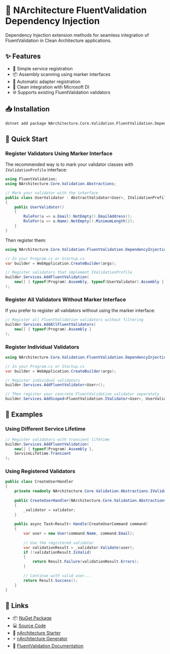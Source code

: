 # 🔌 NArchitecture FluentValidation Dependency Injection

Dependency Injection extension methods for seamless integration of FluentValidation in Clean Architecture applications.

## ✨ Features

- 🚀 Simple service registration
- 📦 Assembly scanning using marker interfaces
- 🔄 Automatic adapter registration
- 🔗 Clean integration with Microsoft DI
- 🌐 Supports existing FluentValidation validators

## 📥 Installation

```bash
dotnet add package NArchitecture.Core.Validation.FluentValidation.DependencyInjection
```

## 🚦 Quick Start

### Register Validators Using Marker Interface

The recommended way is to mark your validator classes with `IValidationProfile` interface:

```csharp
using FluentValidation;
using NArchitecture.Core.Validation.Abstractions;

// Mark your validator with the interface
public class UserValidator : AbstractValidator<User>, IValidationProfile
{
    public UserValidator()
    {
        RuleFor(u => u.Email).NotEmpty().EmailAddress();
        RuleFor(u => u.Name).NotEmpty().MinimumLength(2);
    }
}
```

Then register them:

```csharp
using NArchitecture.Core.Validation.FluentValidation.DependencyInjection;

// In your Program.cs or Startup.cs
var builder = WebApplication.CreateBuilder(args);

// Register validators that implement IValidationProfile
builder.Services.AddFluentValidation(
    new[] { typeof(Program).Assembly, typeof(UserValidator).Assembly }
);
```

### Register All Validators Without Marker Interface

If you prefer to register all validators without using the marker interface:

```csharp
// Register all FluentValidation validators without filtering
builder.Services.AddAllFluentValidators(
    new[] { typeof(Program).Assembly }
);
```

### Register Individual Validators

```csharp
using NArchitecture.Core.Validation.FluentValidation.DependencyInjection;

// In your Program.cs or Startup.cs
var builder = WebApplication.CreateBuilder(args);

// Register individual validators
builder.Services.AddFluentValidator<User>();

// Then register your concrete FluentValidation validator separately
builder.Services.AddScoped<FluentValidation.IValidator<User>, UserValidator>();
```

## 📝 Examples

### Using Different Service Lifetime

```csharp
// Register validators with transient lifetime
builder.Services.AddFluentValidation(
    new[] { typeof(Program).Assembly },
    ServiceLifetime.Transient
);
```

### Using Registered Validators

```csharp
public class CreateUserHandler
{
    private readonly NArchitecture.Core.Validation.Abstractions.IValidator<User> _validator;
    
    public CreateUserHandler(NArchitecture.Core.Validation.Abstractions.IValidator<User> validator)
    {
        _validator = validator;
    }
    
    public async Task<Result> Handle(CreateUserCommand command)
    {
        var user = new User(command.Name, command.Email);
        
        // Use the registered validator
        var validationResult = _validator.Validate(user);
        if (!validationResult.IsValid)
        {
            return Result.Failure(validationResult.Errors);
        }
        
        // Continue with valid user...
        return Result.Success();
    }
}
```

## 🔗 Links

- 📦 [NuGet Package](https://www.nuget.org/packages/NArchitecture.Core.Validation.FluentValidation.DependencyInjection)
- 💻 [Source Code](https://github.com/kodlamaio-projects/nArchitecture.Core)
- 🚀 [nArchitecture Starter](https://github.com/kodlamaio-projects/nArchitecture)
- ⚡ [nArchitecture Generator](https://github.com/kodlamaio-projects/nArchitecture.Gen)
- 📘 [FluentValidation Documentation](https://docs.fluentvalidation.net)
